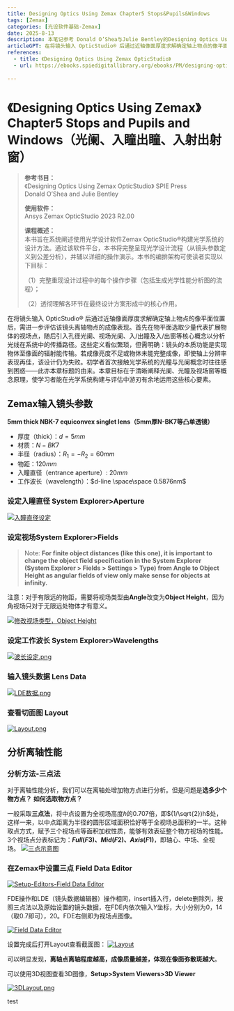 ```yaml
---
title: Designing Optics Using Zemax Chapter5 Stops&Pupils&Windows
tags: [Zemax]
categories: [光设软件基础-Zemax]
date: 2025-8-13
description: 本笔记参考 Donald O’Shea与Julie Bentley的Designing Optics Using Zemax。
articleGPT: 在将镜头输入 OpticStudio® 后通过近轴像面厚度求解确定轴上物点的像平面位置后，需进一步评估该镜头离轴物点的成像表现。首先在物平面选取少量代表扩展物体的视场点，随后引入孔径光阑、视场光阑、入/出瞳及入/出窗等核心概念以分析光线在系统中的传播路径。这些定义看似繁琐，但需明确：镜头的本质功能是实现物体至像面的辐射能传输。若成像亮度不足或物体未能完整成像，即使轴上分辨率表现再佳，该设计仍为失败。初学者首次接触光学系统的光瞳与光阑概念时往往感到困惑——此亦本章标题的由来。本章目标在于清晰阐释光阑、光瞳及视场窗等概念原理，使学习者能在光学系统构建与评估中游刃有余地运用这些核心要素。
references:
  - title: 《Designing Optics Using Zemax OpticStudio》
  - url: https://ebooks.spiedigitallibrary.org/ebooks/PM/designing-optics-using-zemax-opticstudio/eISBN-9781510668577/10.1117/3.100004
   
---
```



# 《Designing Optics Using Zemax》 Chapter5 Stops and Pupils and Windows（光阑、入瞳出瞳、入射出射窗）

> **参考书目：**  
> 《Designing Optics Using Zemax OpticStudio》 SPIE Press     &ensp;      Donald O’Shea and Julie Bentley 
>
> **使用软件：**\
> Ansys Zemax OpticStudio 2023 R2.00
>
> **课程概述：**\
> 本书旨在系统阐述使用光学设计软件Zemax OpticStudio®构建光学系统的设计方法。通过该软件平台，本书将完整呈现光学设计流程（从镜头参数定义到公差分析），并辅以详细的操作演示。本书的编排架构可使读者实现以下目标：
> 
> （1）完整重现设计过程中的每个操作步骤（包括生成光学性能分析图的流程）；
> 
> （2）透彻理解各环节在最终设计方案形成中的核心作用。

在将镜头输入 OpticStudio® 后通过近轴像面厚度求解确定轴上物点的像平面位置后，需进一步评估该镜头离轴物点的成像表现。首先在物平面选取少量代表扩展物体的视场点，随后引入孔径光阑、视场光阑、入/出瞳及入/出窗等核心概念以分析光线在系统中的传播路径。这些定义看似繁琐，但需明确：镜头的本质功能是实现物体至像面的辐射能传输。若成像亮度不足或物体未能完整成像，即使轴上分辨率表现再佳，该设计仍为失败。初学者首次接触光学系统的光瞳与光阑概念时往往感到困惑——此亦本章标题的由来。本章目标在于清晰阐释光阑、光瞳及视场窗等概念原理，使学习者能在光学系统构建与评估中游刃有余地运用这些核心要素。


## Zemax输入镜头参数

**5mm thick NBK-7 equiconvex singlet lens（5mm厚N-BK7等凸单透镜）**

- 厚度（thick）：$d=5mm$
- 材质：$N-BK7$
- 半径（radius）：$R_{1}=-R_{2}=60mm$
- 物距：$120mm$
- 入瞳直径（entrance aperture）: $20mm$
- 工作波长（wavelength）：$d-line \space\space 0.5876nm$

### 设定入瞳直径 System Explorer>Aperture
[![入瞳直径设定](https://free.picui.cn/free/2025/08/13/689c4665294bf.png)](https://free.picui.cn/free/2025/08/13/689c4665294bf.png)

### 设定视场System Explorer>Fields

> Note: **For finite object distances (like this one), it is important to change the object field specification in the System Explorer (System Explorer > Fields > Settings > Type) from Angle to Object Height as angular fields of view only make sense for objects at infinity.**

注意：对于有限远的物距，需要将视场类型由**Angle**改变为**Object Height**，因为角视场只对于无限远处物体才有意义。

[![修改视场类型，Object Height](https://free.picui.cn/free/2025/08/13/689c46646aff1.png)](https://free.picui.cn/free/2025/08/13/689c46646aff1.png)

### 设定工作波长 System Explorer>Wavelengths
[![波长设定.png](https://free.picui.cn/free/2025/08/13/689c467582244.png)](https://free.picui.cn/free/2025/08/13/689c467582244.png)

### 输入镜头数据 Lens Data

[![LDE数据.png](https://free.picui.cn/free/2025/08/13/689c4675b4d16.png)](https://free.picui.cn/free/2025/08/13/689c4675b4d16.png)

### 查看切面图 Layout 
[![Layout.png](https://free.picui.cn/free/2025/08/13/689c4b5c03677.png)](https://free.picui.cn/free/2025/08/13/689c4b5c03677.png)

## 分析离轴性能

### 分析方法-三点法

对于离轴性能分析，我们可以在离轴处增加物方点进行分析。但是问题是**选多少个物方点？** **如何选取物方点？**

一般采取**三点法**，将中点设置为全视场高度$h$的$0.707$倍，即$(1/\sqrt{2})h$处，这样一来，以中点距离为半径的圆形区域面积恰好等于全视场总面积的一半。这种取点方式，赋予三个视场点等面积加权性质，能够有效表征整个物方视场的性能。3个视场点分表标记为：**$Full(F3)、Mid(F2)、Axis(F1)$**，即轴心、中场、全视场。
[![三点示意图](https://free.picui.cn/free/2025/08/13/689c5406cbb2d.png)](https://free.picui.cn/free/2025/08/13/689c5406cbb2d.png)

### 在Zemax中设置三点 Field Data Editor

[![Setup-Editors-Field Data Editor](https://free.picui.cn/free/2025/08/13/689c603205008.png)](https://free.picui.cn/free/2025/08/13/689c603205008.png)

FDE操作和LDE（镜头数据编辑器）操作相同，insert插入行，delete删除列，按照三点法以及原始设置的镜头数据，在FDE内依次输入$Y$坐标，大小分别为0，14（取0.7即可），20。FDE右侧即为视场点图像。

[![Field Data Editor](https://free.picui.cn/free/2025/08/13/689c635c60cde.png)](https://free.picui.cn/free/2025/08/13/689c635c60cde.png)

设置完成后打开Layout查看截面图：
[![Layout](https://free.picui.cn/free/2025/08/13/689c6aa1d9bc9.png)](https://free.picui.cn/free/2025/08/13/689c6aa1d9bc9.png)

可以明显发现，**离轴点离轴程度越高，成像质量越差，体现在像面弥散斑越大**。

可以使用3D视图查看3D图像，**Setup>System Viewers>3D Viewer**

[![3DLayout.png](https://free.picui.cn/free/2025/08/13/689c6db46a6dc.png)](https://free.picui.cn/free/2025/08/13/689c6db46a6dc.png)

test
